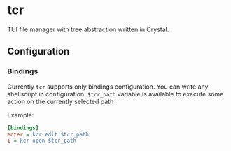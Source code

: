 # tcr

TUI file manager with tree abstraction written in Crystal.

## Configuration

### Bindings

Currently `tcr` supports only bindings configuration. You can write any shellscript in configuration.
`$tcr_path` variable is available to execute some action on the currently selected path

Example:

```ini
[bindings]
enter = kcr edit $tcr_path
i = kcr open $tcr_path
```
